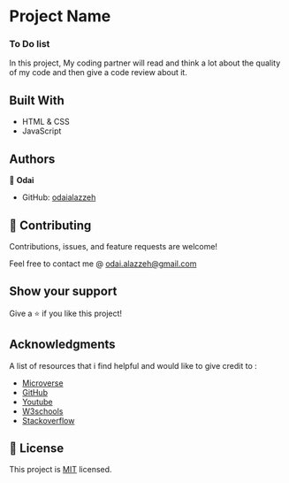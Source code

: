 
[](https://img.shields.io/badge/Microverse-blueviolet)

# Project Name

 ### To Do list
 
In this project, My coding partner will  read and think a lot about the quality of my code and then give a code review about it.


## Built With

- HTML & CSS
- JavaScript


## Authors

👤 **Odai**

- GitHub: [odaialazzeh](https://github.com/odaialazzeh)


## 🤝 Contributing

Contributions, issues, and feature requests are welcome!

Feel free to contact me @ odai.alazzeh@gmail.com

## Show your support

Give a ⭐️ if you like this project!

## Acknowledgments

A list of resources that i find helpful and would like to give credit to :

- [Microverse ](https://www.microverse.org)
- [GitHub ](https://www.github.com)
- [Youtube ](https://www.youtube.com)
- [W3schools ](https://www.w3schools.com)
- [Stackoverflow ](https://stackoverflow.com)



## 📝 License

This project is [MIT](./License) licensed.
